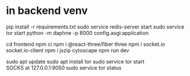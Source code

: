 # in backend venv
pip install -r requirements.txt
sudo service redis-server start
sudo service tor start 
python -m daphne -p 8000 config.asgi:application


cd frontend
npm ci
npm i @react-three/fiber three
npm i socket.io socket.io-client
npm i jszip cytoscape
npm run dev



sudo apt update
sudo apt install tor
sudo service tor start           
SOCKS at 127.0.0.1:9050
sudo service tor status



